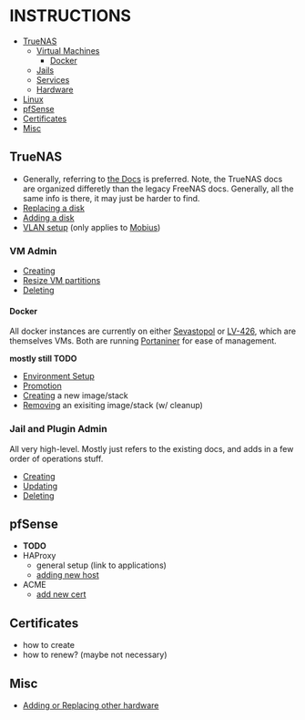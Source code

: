 # INSTRUCTIONS

- [TrueNAS](#TrueNAS)
  - [Virtual Machines](#VM-admin)
    - [Docker](#Docker)
  - [Jails](#Jail-and-Plugin-Admin)
  - [Services](#Services)
  - [Hardware](#Hardware)
- [Linux](#Linux)
- [pfSense](#pfSense)
- [Certificates](#Certificates)
- [Misc](#Misc)

## TrueNAS

- Generally, referring to [the Docs](https://www.truenas.com/docs/hub/) is preferred. Note, the TrueNAS docs are organized differetly than the legacy FreeNAS docs. Generally, all the same info is there, it may just be harder to find.
- [Replacing a disk](TrueNAS/truenas_replace_disk.md)
- [Adding a disk](TrueNAS/truenas_add_disk.md)
- [VLAN setup](TrueNAS/mobius_VLANs.md) (only applies to [Mobius](../systems/servers/mobius.md))

### VM Admin

- [Creating](TrueNAS/VM/create_VM.md)
- [Resize VM partitions](TrueNAS/VM/vm_resize_partitions.md)
- [Deleting](TrueNAS/VM/delete_VM.md)

#### Docker

All docker instances are currently on either [Sevastopol](../systems/virtual/sevastopol.md) or [LV-426](../systems/virtual/lv-426.md), which are themselves VMs. Both are running [Portaniner](../applications/portainer.md) for ease of management.

**mostly still TODO**

- [Environment Setup](TrueNAS/VM/Docker/environment.md)
- [Promotion](TrueNAS/VM/Docker/promotion.md)
- [Creating](TrueNAS/VM/Docker/creation.md) a new image/stack
- [Removing](TrueNAS/VM/Docker/removal.md) an exisiting image/stack (w/ cleanup)

### Jail and Plugin Admin

All very high-level. Mostly just refers to the existing docs, and adds in a few order of operations stuff.

- [Creating](TrueNAS/jail/create_jail.md)
- [Updating](TrueNAS/jail/update_jail.md)
- [Deleting](TrueNAS/jail/delete_jail.md)

## pfSense

- **TODO**
- HAProxy
  - general setup (link to applications)
  - [adding new host](pfSense/add_new_haproxy.md)
- ACME
  - [add new cert](pfSense/add_new_ACME.md)

## Certificates

- how to create
- how to renew? (maybe not necessary)

## Misc

- [Adding or Replacing other hardware](misc/add_replace_misc_hardware.md)
